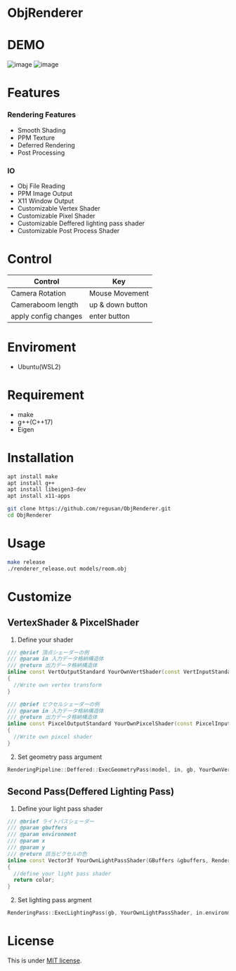 # ObjRenderer

# DEMO
![image](https://github.com/user-attachments/assets/6b595a14-b87a-4f93-9029-b1fc26f5975a)
![image](https://github.com/user-attachments/assets/f9d97b65-8f6a-41e0-95df-8e3ba060b247)

# Features
### Rendering Features
- Smooth Shading
- PPM Texture
- Deferred Rendering
- Post Processing

### IO
- Obj File Reading
- PPM Image Output
- X11 Window Output
- Customizable Vertex Shader
- Customizable Pixel Shader
- Customizable Deffered lighting pass shader
- Customizable Post Process Shader
# Control
| Control | Key |
| ---- | ---- |
| Camera Rotation | Mouse Movement |
| Cameraboom length | up & down button |
| apply config changes | enter button |

# Enviroment
* Ubuntu(WSL2)
# Requirement
* make
* g++(C++17)
* Eigen

# Installation
```bash
apt install make
apt install g++
apt install libeigen3-dev
apt install x11-apps

git clone https://github.com/regusan/ObjRenderer.git
cd ObjRenderer
```

# Usage
```bash
make release
./renderer_release.out models/room.obj
```

# Customize
## VertexShader & PixcelShader
1.  Define your shader
```cpp
/// @brief 頂点シェーダーの例
/// @param in 入力データ格納構造体
/// @return 出力データ格納構造体
inline const VertOutputStandard YourOwnVertShader(const VertInputStandard &in)
{
  //Write own vertex transform 
}

/// @brief ピクセルシェーダーの例
/// @param in 入力データ格納構造体
/// @return 出力データ格納構造体
inline const PixcelOutputStandard YourOwnPixcelShader(const PixcelInputStandard &in)
{
  //Write own pixcel shader
}
```
2. Set geometry pass argument
```cpp
RenderingPipeline::Deffered::ExecGeometryPass(model, in, gb, YourOwnVertShader, YourOwnPixcelShader);
```

## Second Pass(Deffered Lighting Pass)
1.  Define your light pass shader
```cpp
/// @brief ライトパスシェーダー
/// @param gbuffers
/// @param environment
/// @param x
/// @param y
/// @return 該当ピクセルの色
inline const Vector3f YourOwnLightPassShader(GBuffers &gbuffers, RenderingEnvironmentParameters &environment, int x, int y)
{
  //define your light pass shader
  return color;
}
```
2. Set lighting pass argment
```cpp
RenderingPass::ExecLightingPass(gb, YourOwnLightPassShader, in.environment);
```

# License
This is under [MIT license](https://en.wikipedia.org/wiki/MIT_License).
